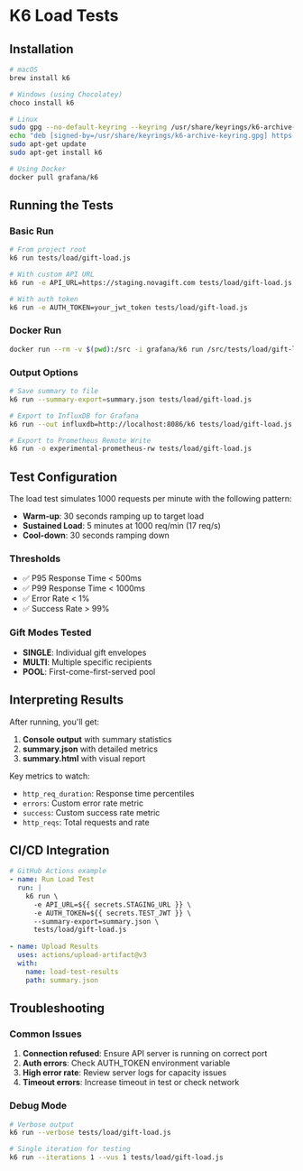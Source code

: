 # K6 Load Tests

## Installation

```bash
# macOS
brew install k6

# Windows (using Chocolatey)
choco install k6

# Linux
sudo gpg --no-default-keyring --keyring /usr/share/keyrings/k6-archive-keyring.gpg --keyserver hkp://keyserver.ubuntu.com:80 --recv-keys C5AD17C747E3415A3642D57D77C6C491D6AC1D69
echo "deb [signed-by=/usr/share/keyrings/k6-archive-keyring.gpg] https://dl.k6.io/deb stable main" | sudo tee /etc/apt/sources.list.d/k6.list
sudo apt-get update
sudo apt-get install k6

# Using Docker
docker pull grafana/k6
```

## Running the Tests

### Basic Run
```bash
# From project root
k6 run tests/load/gift-load.js

# With custom API URL
k6 run -e API_URL=https://staging.novagift.com tests/load/gift-load.js

# With auth token
k6 run -e AUTH_TOKEN=your_jwt_token tests/load/gift-load.js
```

### Docker Run
```bash
docker run --rm -v $(pwd):/src -i grafana/k6 run /src/tests/load/gift-load.js
```

### Output Options
```bash
# Save summary to file
k6 run --summary-export=summary.json tests/load/gift-load.js

# Export to InfluxDB for Grafana
k6 run --out influxdb=http://localhost:8086/k6 tests/load/gift-load.js

# Export to Prometheus Remote Write
k6 run -o experimental-prometheus-rw tests/load/gift-load.js
```

## Test Configuration

The load test simulates 1000 requests per minute with the following pattern:
- **Warm-up**: 30 seconds ramping up to target load
- **Sustained Load**: 5 minutes at 1000 req/min (17 req/s)
- **Cool-down**: 30 seconds ramping down

### Thresholds
- ✅ P95 Response Time < 500ms
- ✅ P99 Response Time < 1000ms
- ✅ Error Rate < 1%
- ✅ Success Rate > 99%

### Gift Modes Tested
- **SINGLE**: Individual gift envelopes
- **MULTI**: Multiple specific recipients
- **POOL**: First-come-first-served pool

## Interpreting Results

After running, you'll get:
1. **Console output** with summary statistics
2. **summary.json** with detailed metrics
3. **summary.html** with visual report

Key metrics to watch:
- `http_req_duration`: Response time percentiles
- `errors`: Custom error rate metric
- `success`: Custom success rate metric
- `http_reqs`: Total requests and rate

## CI/CD Integration

```yaml
# GitHub Actions example
- name: Run Load Test
  run: |
    k6 run \
      -e API_URL=${{ secrets.STAGING_URL }} \
      -e AUTH_TOKEN=${{ secrets.TEST_JWT }} \
      --summary-export=summary.json \
      tests/load/gift-load.js
    
- name: Upload Results
  uses: actions/upload-artifact@v3
  with:
    name: load-test-results
    path: summary.json
```

## Troubleshooting

### Common Issues

1. **Connection refused**: Ensure API server is running on correct port
2. **Auth errors**: Check AUTH_TOKEN environment variable
3. **High error rate**: Review server logs for capacity issues
4. **Timeout errors**: Increase timeout in test or check network

### Debug Mode
```bash
# Verbose output
k6 run --verbose tests/load/gift-load.js

# Single iteration for testing
k6 run --iterations 1 --vus 1 tests/load/gift-load.js
```